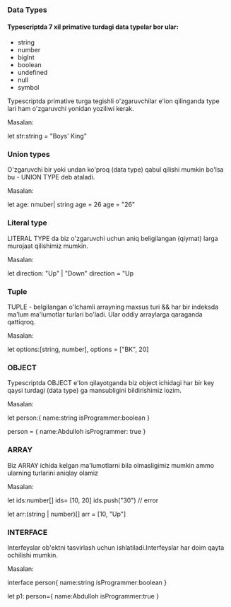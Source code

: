 ### Data Types

#### Typescriptda 7 xil primative turdagi data typelar bor ular:

- string
- number
- bigInt
- boolean
- undefined
- null
- symbol

Typescriptda primative turga tegishli o'zgaruvchilar e'lon qilinganda type lari ham o'zgaruvchi yonidan yoziliwi kerak.

Masalan:

let str:string = "Boys' King"

### Union types

O'zgaruvchi bir yoki undan ko'proq (data type) qabul qilishi mumkin bo'lsa bu - UNION TYPE deb ataladi.

Masalan:

let age: nmuber| string
age = 26
age = "26"

### Literal type

LITERAL TYPE da biz o'zgaruvchi uchun aniq beligilangan (qiymat) larga murojaat qilishimiz mumkin.

Masalan:

let direction: "Up" | "Down"
direction = "Up

### Tuple

TUPLE - belgilangan o'lchamli arrayning maxsus turi && har bir indeksda ma'lum ma'lumotlar turlari bo'ladi. Ular oddiy arraylarga qaraganda qattiqroq.

Masalan:

let options:[string, number],
options = ["BK", 20]

### OBJECT

Typescriptda OBJECT e'lon qilayotganda biz object ichidagi har bir key qaysi turdagi (data type) ga mansubligini bildirishimiz lozim.

Masalan:

let person:{
name:string
isProgrammer:boolean
}

person = {
name:Abdulloh
isProgrammer: true
}

### ARRAY

Biz ARRAY ichida kelgan ma'lumotlarni bila olmasligimiz mumkin ammo ularning turlarini aniqlay olamiz

Masalan:

let ids:number[]
ids= [10, 20]
ids.push("30") // error

let arr:(string | number)[]
arr = [10, "Up"]

### INTERFACE

Interfeyslar ob'ektni tasvirlash uchun ishlatiladi.Interfeyslar har doim qayta ochilishi mumkin.

Masalan:

interface person{
name:string
isProgrammer:boolean
}

let p1: person={
name:Abdulloh
isProgrammer:true
}
